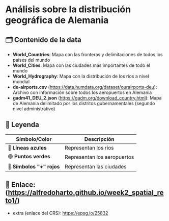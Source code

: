 # Análisis sobre la distribución geográfica de Alemania
## 🗂️ Contenido de la data
- **World_Countries**: Mapa con las fronteras y delimitaciones de todos los países del mundo
- **World_Cities**: Mapa con las ciudades más importantes de todo el mundo 
- **World_Hydrography**: Mapa con la distribución de los ríos a nivel mundial
- **de-airports.csv** (https://data.humdata.org/dataset/ourairports-deu): Archivo con información sobre todos los aeropuertos en Alemania
- **gadm41_DEU_2.json** (https://gadm.org/download_country.html): Mapa de Alemania delimitado por los distritos gubernamentales (segundo nivel administrativo)

## 📖 Leyenda
| **Símbolo/Color**   | **Descripción**                   |
|---------------------|-----------------------------------|
| 🔵 **Líneas azules** | Representan los ríos              |
| 🟢 **Puntos verdes** | Representan los aeropuertos       |
| 🔴 **Símbolos "+" rojos** | Representan las ciudades      |

## 🔗 Enlace: (https://alfredoharto.github.io/week2_spatial_reto1/)

- extra (enlace del CRS): https://epsg.io/25832 
